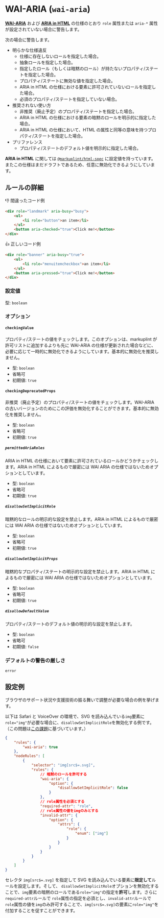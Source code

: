 # WAI-ARIA (`wai-aria`)

[**WAI-ARIA**](https://momdo.github.io/wai-aria-1.2/) および [**ARIA in HTML**](https://momdo.github.io/html-aria/) の仕様のとおり `role` 属性または `aria-*` 属性が設定されていない場合に警告します。

次の場合に警告します。

-   明らかな仕様違反
    -   仕様に存在しないロールを指定した場合。
    -   抽象ロールを指定した場合。
    -   指定したロール（もしくは暗黙のロール）が持たないプロパティ/ステートを指定した場合。
    -   プロパティ/ステートに無効な値を指定した場合。
    -   ARIA in HTML の仕様における要素に許可されていないロールを指定した場合。
    -   必須のプロパティ/ステートを指定していない場合。
-   推奨されない使い方
    -   非推奨（廃止予定）のプロパティ/ステートを指定した場合。
    -   ARIA in HTML の仕様における要素の暗黙のロールを明示的に指定した場合。
    -   ARIA in HTML の仕様において、HTML の属性と同等の意味を持つプロパティ/ステートを指定した場合。
-   プリファレンス
    -   プロパティ/ステートのデフォルト値を明示的に指定した場合。

**ARIA in HTML** に関しては [`@markuplint/html-spec`](https://github.com/markuplint/markuplint/tree/main/packages/%40markuplint/html-spec/src/aria-in-html) に設定値を持っています。またこの仕様はまだドラフトであるため、任意に無効化できるようにしています。

## ルールの詳細

👎 間違ったコード例

```html
<div role="landmark" aria-busy="busy">
	<ul>
		<li role="button">an item</li>
	</ul>
	<button aria-checked="true">Click me!</button>
</div>
```

👍 正しいコード例

```html
<div role="banner" aria-busy="true">
	<ul>
		<li role="menuitemcheckbox">an item</li>
	</ul>
	<button aria-pressed="true">Click me!</button>
</div>
```

### 設定値

型: `boolean`

### オプション

#### `checkingValue`

プロパティ/ステートの値をチェックします。このオプションは、markuplint が許可リストに追加するよりも先に WAI-ARIA の仕様が更新された場合などに、必要に応じて一時的に無効化できるようにしています。基本的に無効化を推奨しません。

-   型: `boolean`
-   省略可
-   初期値: `true`

#### `checkingDeprecatedProps`

非推奨（廃止予定）のプロパティ/ステートの値をチェックします。WAI-ARIA の古いバージョンのためにこの評価を無効化することができます。基本的に無効化を推奨しません。

-   型: `boolean`
-   省略可
-   初期値: `true`

##### `permittedAriaRoles`

ARIA in HTML の仕様において要素に許可されているロールかどうかチェックします。ARIA in HTML によるもので厳密には WAI ARIA の仕様ではないためオプションとしています。

-   型: `boolean`
-   省略可
-   初期値: `true`

##### `disallowSetImplicitRole`

暗黙的なロールの明示的な設定を禁止します。ARIA in HTML によるもので厳密には WAI ARIA の仕様ではないためオプションとしています。

-   型: `boolean`
-   省略可
-   初期値: `true`

##### `disallowSetImplicitProps`

暗黙的なプロパティ/ステートの明示的な設定を禁止します。ARIA in HTML によるもので厳密には WAI ARIA の仕様ではないためオプションとしています。

-   型: `boolean`
-   省略可
-   初期値: `true`

##### `disallowDefaultValue`

プロパティ/ステートのデフォルト値の明示的な設定を禁止します。

-   型: `boolean`
-   省略可
-   初期値: `false`

### デフォルトの警告の厳しさ

`error`

## 設定例

ブラウザのサポート状況や支援技術の振る舞いで調整が必要な場合の例を挙げます。

以下は Safari と VoiceOver の環境で、SVG を読み込んでいる`img`要素に`role="img"`が必要な場合に、`disallowSetImplicitRole`を無効化する例です。（この問題は[この課題](https://bugs.webkit.org/show_bug.cgi?id=145263)に基づいています。）

```json
{
	"rules": {
		"wai-aria": true
	},
	"nodeRules": [
		{
			"selector": "img[src$=.svg]",
			"rules": {
				// 暗黙のロールを許可する
				"wai-aria": {
					"option": {
						"disallowSetImplicitRole": false
					}
				},
				// role属性を必須とする
				"required-attr": "role",
				// role属性の値をimgのみとする
				"invalid-attr": {
					"option": {
						"attrs": {
							"role": {
								"enum": ["img"]
							}
						}
					}
				}
			}
		}
	]
}
```

セレクタ `img[src$=.svg]` を指定して SVG を読み込んでいる要素に**限定して**ルールを設定します。そして、 `disallowSetImplicitRole`オプションを無効化することで、`img`要素の暗黙のロールである`role="img"`の指定を**許可**します。さらに `required-attr`ルールで `role`属性の指定を必須とし、`invalid-attr`ルールで`role`属性の値を`img`のみ許可することで、`img[src$=.svg]`の要素に`role="img"`を付加することを促すことができます。
